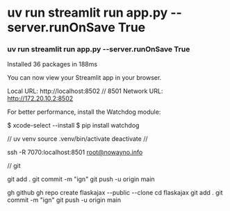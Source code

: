 # uv run streamlit run app.py --server.runOnSave True
### uv run streamlit run app.py --server.runOnSave True
Installed 36 packages in 188ms

  You can now view your Streamlit app in your browser.

  Local URL: http://localhost:8502 // 8501
  Network URL: http://172.20.10.2:8502

  For better performance, install the Watchdog module:

  $ xcode-select --install
  $ pip install watchdog

//
uv venv
source .venv/bin/activate
deactivate
//

ssh -R 7070:localhost:8501  root@nowayno.info

// git

git add .
git commit -m "ign"
git push -u origin main

gh github
gh repo create flaskajax --public --clone
cd flaskajax
git add .
git commit -m "ign"
git push -u origin main

            